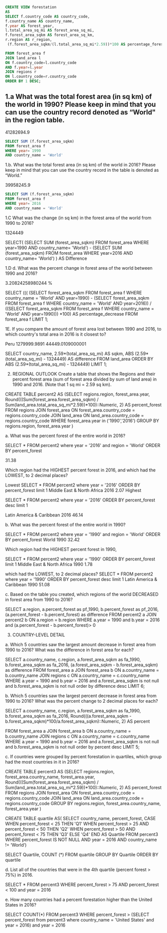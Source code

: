 ```sql
CREATE VIEW forestation
AS
SELECT f.country_code AS country_code,
f.country_name AS country_name,
f.year AS forest_year,
l.total_area_sq_mi AS forest_area_sq_mi,
f.forest_area_sqkm AS forest_area_sq_km,
r.region AS r_region,
 (f.forest_area_sqkm/(l.total_area_sq_mi*2.59))*100 AS percentage_forest_sqkm

FROM forest_area f
JOIN land_area l
ON f.country_code=l.country_code
AND f.year=l.year
JOIN regions r
ON l.country_code=r.country_code
ORDER BY 1 DESC;
```


## 1.a  What was the total forest area (in sq km) of the world in 1990? Please keep in mind that you can use the country record denoted as “World" in the region table.  

41282694.9

```sql
SELECT SUM (f.forest_area_sqkm) 
FROM forest_area f
WHERE year= 1990
AND country_name = 'World'
``` 
 
1.b. What was the total forest area (in sq km) of the world in 2016? Please keep in mind that you can use the country record in the table is denoted as “World.”

39958245.9

```sql 
SELECT SUM (f.forest_area_sqkm) 
FROM forest_area f
WHERE year= 2016
AND country_name = 'World'
```  

1.C What was the change (in sq km) in the forest area of the world from 1990 to 2016?

1324449


SELECT(
(SELECT SUM (forest_area_sqkm)
 FROM forest_area
WHERE year=1990 AND country_name= 'World') -
(SELECT SUM (forest_area_sqkm) 
FROM forest_area
WHERE year=2016 AND country_name= 'World')
 ) AS Difference

1.D d. What was the percent change in forest area of the world between 1990 and 2016?

3.20824258980244 %

SELECT (((
    (SELECT forest_area_sqkm
      FROM forest_area f
      WHERE country_name = 'World'
      AND year=1990) - (SELECT forest_area_sqkm
      FROM forest_area f
      WHERE country_name = 'World'
      AND year=2016)) / ((SELECT forest_area_sqkm
      FROM forest_area f
      WHERE country_name = 'World'
      AND year=1990))) *100) AS percentage_decrease
FROM forest_area f
LIMIT 1;  


1E. If you compare the amount of forest area lost between 1990 and 2016, to which country's total area in 2016 is it closest to?

Peru	1279999.9891	44449.0109000001


SELECT country_name, 
2.59*(total_area_sq_mi) AS sqkm,
ABS (2.59*(total_area_sq_mi) - 1324449) AS difference
FROM land_area
ORDER BY ABS (2.59*(total_area_sq_mi) - 1324449) 
LIMIT 1;


2. REGIONAL OUTLOOK
Create a table that shows the Regions and their percent forest area (sum of forest area divided by sum of land area) in 1990 and 2016. (Note that 1 sq mi = 2.59 sq km).

CREATE TABLE percent2 AS
(SELECT regions.region,
 		forest_area.year,
 		Round(((Sum(forest_area.forest_area_sqkm) / Sum(land_area.total_area_sq_mi*2.59))*100)::Numeric, 2) AS
percent_forest
 FROM regions
 JOIN forest_area 
 ON forest_area.country_code = regions.country_code
 JOIN land_area
 ON land_area.country_code = regions.country_code
 WHERE forest_area.year in ('1990','2016')
 GROUP BY regions.region, forest_area.year
 )


a. What was the percent forest of the entire world in 2016? 


SELECT * FROM percent2
where year = '2016' 
and region = 'World'
ORDER BY percent_forest
	
31.38


Which region had the HIGHEST percent forest in 2016, and which had the LOWEST, to 2 decimal places?

Lowest
SELECT * FROM percent2
where year = '2016' 
ORDER BY percent_forest
limit 1
Middle East & North Africa	2016	2.07
Highest

SELECT * FROM percent2
where year = '2016' 
ORDER BY percent_forest desc
limit 1

Latin America & Caribbean	2016	46.14


b. What was the percent forest of the entire world in 1990? 

SELECT * FROM percent2
where year = '1990' 
and region = 'World'
ORDER BY percent_forest
World	1990	32.42

Which region had the HIGHEST percent forest in 1990, 

SELECT * FROM percent2
where year = '1990' 
ORDER BY percent_forest
limit 1
Middle East & North Africa	1990	1.78


 which had the LOWEST, to 2 decimal places?
SELECT * FROM percent2
where year = '1990' 
ORDER BY percent_forest desc
limit 1
Latin America & Caribbean	1990	51.08


c. Based on the table you created, which regions of the world DECREASED in forest area from 1990 to 2016?

SELECT a.region,
		a.percent_forest as pf_1990,
        b.percent_forest as pf_2016,
       	(a.percent_forest - b.percent_forest) as difference
FROM percent2 a
JOIN percent2 b
	ON a.region = b.region
WHERE a.year = 1990 and b.year = 2016 and
(a.percent_forest - b.percent_forest)> 0



3. COUNTRY-LEVEL DETAIL


a. Which 5 countries saw the largest amount decrease in forest area from 1990 to 2016? What was the difference in forest area for each?

SELECT a.country_name,
		c.region,
		a.forest_area_sqkm as fa_1990,
        b.forest_area_sqkm as fa_2016,
       	(a.forest_area_sqkm - b.forest_area_sqkm) as difference
FROM forest_area a
JOIN forest_area b
	ON a.country_name = b.country_name
JOIN regions c
	ON a.country_name = c.country_name
WHERE a.year = 1990 and b.year = 2016 and a.forest_area_sqkm is not null and b.forest_area_sqkm is not null
order by difference desc
 LIMIT 6;

b. Which 5 countries saw the largest percent decrease in forest area from 1990 to 2016? What was the percent change to 2 decimal places for each?

SELECT a.country_name,
		c.region,
		a.forest_area_sqkm as fa_1990,
        b.forest_area_sqkm as fa_2016,
       	Round(((a.forest_area_sqkm - b.forest_area_sqkm)*100/a.forest_area_sqkm)::Numeric, 2) AS
percent

FROM forest_area a
JOIN forest_area b
	ON a.country_name = b.country_name
JOIN regions c
	ON a.country_name = c.country_name
WHERE a.year = 1990 and b.year = 2016 and a.forest_area_sqkm is not null and b.forest_area_sqkm is not null
order by percent desc
 LIMIT 5;


c. If countries were grouped by percent forestation in quartiles, which group had the most countries in it in 2016?

CREATE TABLE percent3 AS
(SELECT regions.region,
        forest_area.country_name,
        forest_area.year,
        Round(((Sum(forest_area.forest_area_sqkm) / Sum(land_area.total_area_sq_mi*2.59))*100)::Numeric, 2) AS percent_forest
 FROM regions
 JOIN forest_area 
 ON forest_area.country_code = regions.country_code
 JOIN land_area
 ON land_area.country_code = regions.country_code
 GROUP BY regions.region, forest_area.country_name, forest_area.year
)

CREATE TABLE quartile AS(
SELECT country_name,
        percent_forest,
        CASE 
        WHEN percent_forest < 25 
        THEN 'Q1'
        WHEN percent_forest > 25 AND percent_forest < 50
        THEN 'Q2'
        WHEN percent_forest > 50 AND percent_forest < 75
        THEN 'Q3'
        ELSE 'Q4'
        END AS Quartile
FROM percent3
WHERE percent_forest IS NOT NULL AND year = 2016 AND country_name != ‘World’)

SELECT Quartile, COUNT (*) FROM quartile GROUP BY Quartile
ORDER BY quartile


d. List all of the countries that were in the 4th quartile (percent forest > 75%) in 2016.

SELECT * FROM percent3 WHERE percent_forest > 75 AND percent_forest < 100 and year = 2016

e. How many countries had a percent forestation higher than the United States in 2016?


SELECT COUNT(*) 
FROM percent3 
WHERE percent_forest > (SELECT percent_forest from percent3 where country_name = 'United States' and year = 2016) 
 and year = 2016

